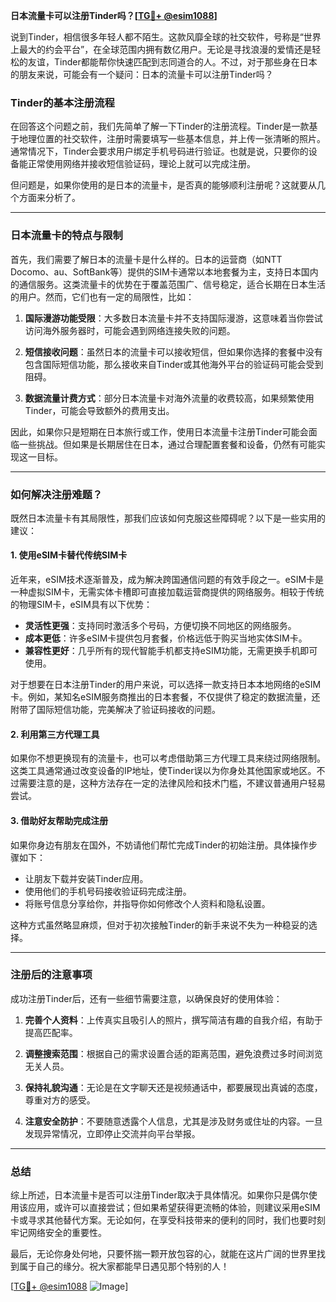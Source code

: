 **日本流量卡可以注册Tinder吗？[[TG💪+ @esim1088](https://t.me/s/esim1088)]**

说到Tinder，相信很多年轻人都不陌生。这款风靡全球的社交软件，号称是“世界上最大的约会平台”，在全球范围内拥有数亿用户。无论是寻找浪漫的爱情还是轻松的友谊，Tinder都能帮你快速匹配到志同道合的人。不过，对于那些身在日本的朋友来说，可能会有一个疑问：日本的流量卡可以注册Tinder吗？

### Tinder的基本注册流程

在回答这个问题之前，我们先简单了解一下Tinder的注册流程。Tinder是一款基于地理位置的社交软件，注册时需要填写一些基本信息，并上传一张清晰的照片。通常情况下，Tinder会要求用户绑定手机号码进行验证。也就是说，只要你的设备能正常使用网络并接收短信验证码，理论上就可以完成注册。

但问题是，如果你使用的是日本的流量卡，是否真的能够顺利注册呢？这就要从几个方面来分析了。

---

### 日本流量卡的特点与限制

首先，我们需要了解日本的流量卡是什么样的。日本的运营商（如NTT Docomo、au、SoftBank等）提供的SIM卡通常以本地套餐为主，支持日本国内的通信服务。这类流量卡的优势在于覆盖范围广、信号稳定，适合长期在日本生活的用户。然而，它们也有一定的局限性，比如：

1. **国际漫游功能受限**：大多数日本流量卡并不支持国际漫游，这意味着当你尝试访问海外服务器时，可能会遇到网络连接失败的问题。
   
2. **短信接收问题**：虽然日本的流量卡可以接收短信，但如果你选择的套餐中没有包含国际短信功能，那么接收来自Tinder或其他海外平台的验证码可能会受到阻碍。

3. **数据流量计费方式**：部分日本流量卡对海外流量的收费较高，如果频繁使用Tinder，可能会导致额外的费用支出。

因此，如果你只是短期在日本旅行或工作，使用日本流量卡注册Tinder可能会面临一些挑战。但如果是长期居住在日本，通过合理配置套餐和设备，仍然有可能实现这一目标。

---

### 如何解决注册难题？

既然日本流量卡有其局限性，那我们应该如何克服这些障碍呢？以下是一些实用的建议：

#### 1. 使用eSIM卡替代传统SIM卡

近年来，eSIM技术逐渐普及，成为解决跨国通信问题的有效手段之一。eSIM卡是一种虚拟SIM卡，无需实体卡槽即可直接加载运营商提供的网络服务。相较于传统的物理SIM卡，eSIM具有以下优势：

- **灵活性更强**：支持同时激活多个号码，方便切换不同地区的网络服务。
- **成本更低**：许多eSIM卡提供包月套餐，价格远低于购买当地实体SIM卡。
- **兼容性更好**：几乎所有的现代智能手机都支持eSIM功能，无需更换手机即可使用。

对于想要在日本注册Tinder的用户来说，可以选择一款支持日本本地网络的eSIM卡。例如，某知名eSIM服务商推出的日本套餐，不仅提供了稳定的数据流量，还附带了国际短信功能，完美解决了验证码接收的问题。

#### 2. 利用第三方代理工具

如果你不想更换现有的流量卡，也可以考虑借助第三方代理工具来绕过网络限制。这类工具通常通过改变设备的IP地址，使Tinder误以为你身处其他国家或地区。不过需要注意的是，这种方法存在一定的法律风险和技术门槛，不建议普通用户轻易尝试。

#### 3. 借助好友帮助完成注册

如果你身边有朋友在国外，不妨请他们帮忙完成Tinder的初始注册。具体操作步骤如下：

- 让朋友下载并安装Tinder应用。
- 使用他们的手机号码接收验证码完成注册。
- 将账号信息分享给你，并指导你如何修改个人资料和隐私设置。

这种方式虽然略显麻烦，但对于初次接触Tinder的新手来说不失为一种稳妥的选择。

---

### 注册后的注意事项

成功注册Tinder后，还有一些细节需要注意，以确保良好的使用体验：

1. **完善个人资料**：上传真实且吸引人的照片，撰写简洁有趣的自我介绍，有助于提高匹配率。
   
2. **调整搜索范围**：根据自己的需求设置合适的距离范围，避免浪费过多时间浏览无关人员。

3. **保持礼貌沟通**：无论是在文字聊天还是视频通话中，都要展现出真诚的态度，尊重对方的感受。

4. **注意安全防护**：不要随意透露个人信息，尤其是涉及财务或住址的内容。一旦发现异常情况，立即停止交流并向平台举报。

---

### 总结

综上所述，日本流量卡是否可以注册Tinder取决于具体情况。如果你只是偶尔使用该应用，或许可以直接尝试；但如果希望获得更流畅的体验，则建议采用eSIM卡或寻求其他替代方案。无论如何，在享受科技带来的便利的同时，我们也要时刻牢记网络安全的重要性。

最后，无论你身处何地，只要怀揣一颗开放包容的心，就能在这片广阔的世界里找到属于自己的缘分。祝大家都能早日遇见那个特别的人！

[[TG💪+ @esim1088](https://t.me/s/esim1088) ![Image](https://i.postimg.cc/4NQfJmqS/Snipaste-2025-05-13-00-14-12.png)]